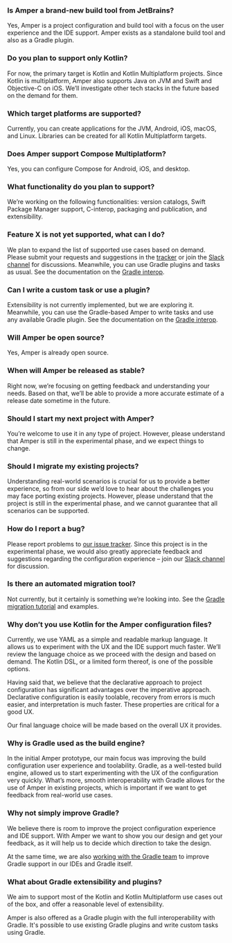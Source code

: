 
### Is Amper a brand-new build tool from JetBrains?

Yes, Amper is a project configuration and build tool with a focus on the user experience and the IDE support.
Amper exists as a standalone build tool and also as a Gradle plugin.

### Do you plan to support only Kotlin?

For now, the primary target is Kotlin and Kotlin Multiplatform projects. Since Kotlin is multiplatform, Amper also
supports Java on JVM and Swift and Objective-C on iOS.
We’ll investigate other tech stacks in the future based on the demand for them.

### Which target platforms are supported?

Currently, you can create applications for the JVM, Android, iOS, macOS, and Linux. Libraries can be created for all
Kotlin Multiplatform targets.

### Does Amper support Compose Multiplatform?
Yes, you can configure Compose for Android, iOS, and desktop.

### What functionality do you plan to support?

We’re working on the following functionalities: version catalogs, Swift Package Manager support, C-interop, packaging
and publication, and extensibility.

### Feature X is not yet supported, what can I do?

We plan to expand the list of supported use cases based on demand. Please submit your requests and suggestions in
the [tracker](https://youtrack.jetbrains.com/issues/AMPER) or join
the [Slack channel](https://kotlinlang.slack.com/archives/C062WG3A7T8) for discussions. Meanwhile, you can use Gradle
plugins and tasks as usual. See the documentation on the [Gradle interop](Documentation.md#gradle-interop).

### Can I write a custom task or use a plugin?

Extensibility is not currently implemented, but we are exploring it. Meanwhile, you can use the
Gradle-based Amper to write tasks and use any available Gradle plugin. See the documentation on
the [Gradle interop](Documentation.md#gradle-interop).

### Will Amper be open source?
Yes, Amper is already open source.

### When will Amper be released as stable?

Right now, we’re focusing on getting feedback and understanding your needs. Based on that, we’ll be able to provide a
more accurate estimate of a release date sometime in the future.

### Should I start my next project with Amper?

You’re welcome to use it in any type of project. However, please understand that Amper is still in the experimental
phase, and we expect things to change.

### Should I migrate my existing projects?

Understanding real-world scenarios is crucial for us to provide a better experience, so from our side we’d love
to hear about the challenges you may face porting existing projects. However, please understand that the project is
still in the experimental phase, and we cannot guarantee that all scenarios can be supported.

### How do I report a bug?

Please report problems to [our issue tracker](https://youtrack.jetbrains.com/issues/AMPER). Since this project is in the
experimental phase, we would also greatly appreciate feedback and suggestions regarding the configuration experience –
join our [Slack channel](https://kotlinlang.slack.com/archives/C062WG3A7T8) for discussion.

### Is there an automated migration tool?

Not currently, but it certainly is something we’re looking into. See the [Gradle migration tutorial](GradleMigration.md)
and examples.

### Why don’t you use Kotlin for the Amper configuration files?

Currently, we use YAML as a simple and readable markup language. It allows us to experiment with the UX and the IDE
support much faster. We’ll review the language choice as we proceed with the design and based on demand. The Kotlin DSL,
or a limited form thereof, is one of the possible options.

Having said that, we believe that the declarative approach to project configuration has significant advantages over the
imperative approach. Declarative configuration is easily toolable, recovery from errors is much easier, and
interpretation is much faster. These properties are critical for a good UX.

Our final language choice will be made based on the overall UX it provides.

### Why is Gradle used as the build engine?

In the initial Amper prototype, our main focus was improving the build configuration user experience and toolability.
Gradle, as a well-tested build engine, allowed us to start experimenting with the UX of the configuration very quickly.
What’s more, smooth interoperability with Gradle allows for the use of Amper in existing projects, which is important if
we want to get feedback from real-world use cases.

### Why not simply improve Gradle?

We believe there is room to improve the project configuration experience and IDE support.
With Amper we want to show you our design and get your feedback, as it will help us to decide which direction to take
the design.

At the same time, we are also [working with the Gradle team](https://blog.gradle.org/declarative-gradle) to improve
Gradle support in our IDEs and Gradle itself.

### What about Gradle extensibility and plugins?

We aim to support most of the Kotlin and Kotlin Multiplatform use cases out of the box, 
and offer a reasonable level of extensibility.

Amper is also offered as a Gradle plugin with the full interoperability with Gradle. 
It's possible to use existing Gradle plugins and write custom tasks using Gradle.




